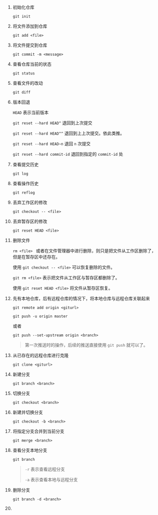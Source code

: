 1. 初始化仓库

   `git init`

2. 将文件添加到仓库

   `git add <file>`

3. 将文件提交到仓库

   `git commit -m <message>`

4. 查看仓库当前的状态

   `git status`

5. 查看文件的改动

   `git diff`

6. 版本回退

   `HEAD` 表示当前版本

   `git reset --hard HEAD^` 退回到上次提交

   `git reset --hard HEAD^^` 退回到上上次提交。依此类推。



   `git reset --hard HEAD~n` 退回 `n` 次提交

   `git reset --hard commit-id`   退回到指定的 `commit-id` 处

7. 查看提交历史

   `git log`

8. 查看操作历史

   `git reflog`

9. 丢弃工作区的修改

   `git checkout -- <file>`

10. 丢弃暂存区的修改

    `git reset HEAD <file>`

11. 删除文件

    `rm <file> ` 或者在文件管理器中进行删除，则只是把文件从工作区删除了，但是在暂存区中还存在。

    使用 `git checkout -- <file>` 可以恢复删除的文件。

    `git rm <file>` 表示把文件从工作区与暂存区都删除了。

    使用 `git reset HEAD <file>` 将文件从暂存区恢复。

12. 先有本地仓库，后有远程仓库的情况下，将本地仓库与远程仓库关联起来

    `git remote add origin <giturl>` 

    `git push -u origin master` 

    或者

    `git push --set-upstream origin <branch>`

    >   第一次推送时的操作，后续的推送直接使用 `git push` 就可以了。

13. 从已存在的远程仓库进行克隆

    `git clone <giturl>`

14. 新建分支

    `git branch <branch>`

15. 切换分支

    `git checkout <branch>`

16. 新建并切换分支

    `git checkout -b <branch>`

17. 将指定分支合并到当前分支

    `git merge <branch>`

18. 查看分支本地分支

    `git branch`

    >   `-r` 表示查看远程分支
    >
    >   `-a` 表示查看本地与远程分支

19. 删除分支

    `git branch -d <branch>`

20. 
